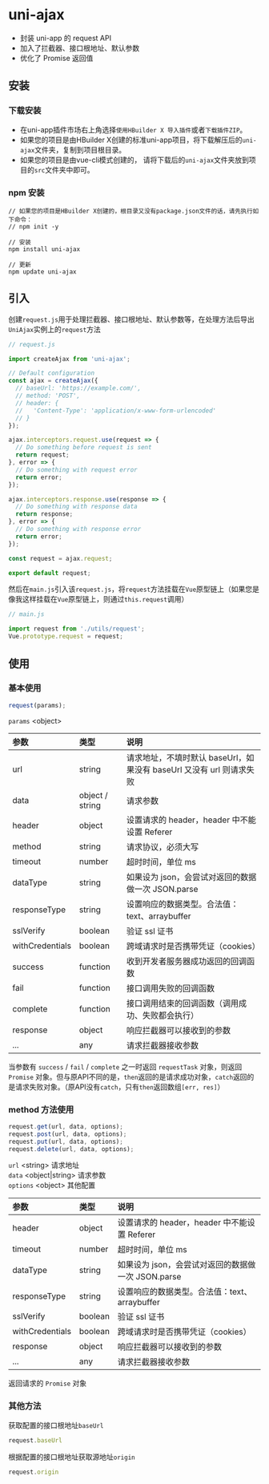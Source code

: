 # uni-ajax

* 封装 uni-app 的 request API
* 加入了拦截器、接口根地址、默认参数
* 优化了 Promise 返回值

## 安装

### 下载安装

* 在uni-app插件市场右上角选择`使用HBuilder X 导入插件`或者`下载插件ZIP`。
* 如果您的项目是由HBuilder X创建的标准uni-app项目，将下载解压后的`uni-ajax`文件夹，复制到项目根目录。
* 如果您的项目是由vue-cli模式创建的， 请将下载后的`uni-ajax`文件夹放到项目的`src`文件夹中即可。


### npm 安装
```
// 如果您的项目是HBuilder X创建的，根目录又没有package.json文件的话，请先执行如下命令：
// npm init -y

// 安装
npm install uni-ajax

// 更新
npm update uni-ajax
```

## 引入

创建`request.js`用于处理拦截器、接口根地址、默认参数等，在处理方法后导出`UniAjax`实例上的`request`方法

``` JavaScript
// request.js

import createAjax from 'uni-ajax';

// Default configuration
const ajax = createAjax({
  // baseUrl: 'https://example.com/',
  // method: 'POST',
  // header: {
  //   'Content-Type': 'application/x-www-form-urlencoded'
  // }
});

ajax.interceptors.request.use(request => {
  // Do something before request is sent
  return request;
}, error => {
  // Do something with request error
  return error;
});

ajax.interceptors.response.use(response => {
  // Do something with response data
  return response;
}, error => {
  // Do something with response error
  return error;
});

const request = ajax.request;

export default request;
```

然后在`main.js`引入该`request.js`，将`request`方法挂载在`Vue`原型链上（如果您是像我这样挂载在`Vue`原型链上，则通过`this.request`调用）

``` JavaScript
// main.js

import request from './utils/request';
Vue.prototype.request = request;
```

## 使用

### 基本使用

``` JavaScript
request(params);
```

`params` \<object\>

| 参数            | 类型             | 说明 |
| :---            | :---            | :--- |
| url             | string          | 请求地址，不填时默认 baseUrl，如果没有 baseUrl 又没有 url 则请求失败 |
| data            | object / string | 请求参数 |
| header          | object          | 设置请求的 header，header 中不能设置 Referer |
| method          | string          | 请求协议，必须大写 |
| timeout         | number          | 超时时间，单位 ms |
| dataType        | string          | 如果设为 json，会尝试对返回的数据做一次 JSON.parse |
| responseType    | string          | 设置响应的数据类型。合法值：text、arraybuffer |
| sslVerify       | boolean         | 验证 ssl 证书 |
| withCredentials | boolean         | 跨域请求时是否携带凭证（cookies） |
| success         | function        | 收到开发者服务器成功返回的回调函数 |
| fail            | function        | 接口调用失败的回调函数 |
| complete        | function        | 接口调用结束的回调函数（调用成功、失败都会执行） |
| response        | object          | 响应拦截器可以接收到的参数 |
| ...             | any             | 请求拦截器接收参数 |

当参数有 `success` / `fail` / `complete` 之一时返回 `requestTask` 对象，则返回 `Promise` 对象。但与原API不同的是，`then`返回的是请求成功对象，`catch`返回的是请求失败对象。（原API没有`catch`，只有`then`返回数组`[err, res]`）


### method 方法使用

``` JavaScript
request.get(url, data, options);
request.post(url, data, options);
request.put(url, data, options);
request.delete(url, data, options);
```

`url` \<string\> 请求地址  
`data` \<object|string\> 请求参数  
`options` \<object\> 其他配置

| 参数            | 类型    | 说明 |
| :---            | :---    | :--- |
| header          | object  | 设置请求的 header，header 中不能设置 Referer |
| timeout         | number  | 超时时间，单位 ms |
| dataType        | string  | 如果设为 json，会尝试对返回的数据做一次 JSON.parse |
| responseType    | string  | 设置响应的数据类型。合法值：text、arraybuffer |
| sslVerify       | boolean | 验证 ssl 证书 |
| withCredentials | boolean | 跨域请求时是否携带凭证（cookies） |
| response        | object  | 响应拦截器可以接收到的参数 |
| ...             | any     | 请求拦截器接收参数 |

返回请求的 `Promise` 对象

### 其他方法

获取配置的接口根地址`baseUrl`
``` JavaScript
request.baseUrl
```

根据配置的接口根地址获取源地址`origin`
``` JavaScript
request.origin
```
